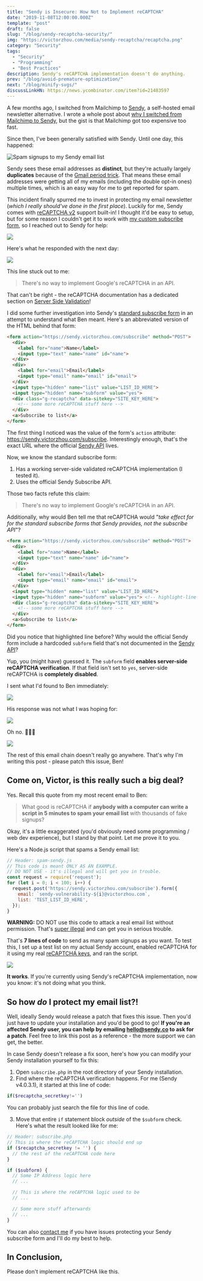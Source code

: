 ```yaml
---
title: "Sendy is Insecure: How Not to Implement reCAPTCHA"
date: "2019-11-08T12:00:00.000Z"
template: "post"
draft: false
slug: "/blog/sendy-recaptcha-security/"
img: "https://victorzhou.com/media/sendy-recaptcha/recaptcha.png"
category: "Security"
tags:
  - "Security"
  - "Programming"
  - "Best Practices"
description: Sendy's reCAPTCHA implementation doesn't do anything.
prev: "/blog/avoid-premature-optimization/"
next: "/blog/minify-svgs/"
discussLinkHN: https://news.ycombinator.com/item?id=21483597
---
```


A few months ago, I switched from Mailchimp to [Sendy](https://sendy.co/?ref=Tl4Ot), a self-hosted email newsletter alternative. I wrote a whole post about [why I switched from Mailchimp to Sendy](/blog/mailchimp-to-sendy/), but the gist is that Mailchimp got too expensive too fast.

Since then, I've been generally satisfied with Sendy. Until one day, this happened:

![Spam signups to my Sendy email list](./media-link/sendy-recaptcha/spam.jpeg)

Sendy sees these email addresses as **distinct**, but they're actually largely **duplicates** because of the [Gmail period trick](https://gmail.googleblog.com/2008/03/2-hidden-ways-to-get-more-from-your.html). That means these email addresses were getting all of my emails (including the double opt-in ones) multiple times, which is an easy way for me to get reported for spam.

This incident finally spurred me to invest in protecting my email newsletter (_which I really should've done in the first place_). Luckily for me, Sendy comes with [reCAPTCHA v2](https://developers.google.com/recaptcha/docs/display) support built-in! I thought it'd be easy to setup, but for some reason I couldn't get it to work with [my custom subscribe form](/subscribe/?src=sendy-recaptcha-post), so I reached out to Sendy for help:

![](./media-link/sendy-recaptcha/email1.png)

Here's what he responded with the next day:

![](./media-link/sendy-recaptcha/email2.png)

This line stuck out to me:

> There's no way to implement Google's reCAPTCHA in an API.

That can't be right - the reCAPTCHA documentation has a dedicated section on [Server Side Validation](https://developers.google.com/recaptcha/docs/verify)!

I did some further investigation into Sendy's [standard subscribe form](https://sendy.victorzhou.com/subscription?f=K892tNsoSJBXB56YBbPUmxU74VxOqJ5DMbMZ6wxMWPQ4X6amCgnApdNbY763h0onBKMcQ751ge1VN7MtbBR11Hu7zA) in an attempt to understand what Ben meant. Here's an abbreviated version of the HTML behind that form:

```html
<form action="https://sendy.victorzhou.com/subscribe" method="POST">
  <div>
    <label for="name">Name</label>
    <input type="text" name="name" id="name">
  </div>
  <div>
    <label for="email">Email</label>
    <input type="email" name="email" id="email">
  </div>
  <input type="hidden" name="list" value="LIST_ID_HERE">
  <input type="hidden" name="subform" value="yes">
  <div class="g-recaptcha" data-sitekey="SITE_KEY_HERE">
    <!-- some more reCAPTCHA stuff here -->
  </div>
  <a>Subscribe to list</a>
</form>
```

The first thing I noticed was the value of the form's `action` attribute: https://sendy.victorzhou.com/subscribe. Interestingly enough, that's the exact URL where the official [Sendy API](https://sendy.co/api) lives.

Now, we know the standard subscribe form:

1. Has a working server-side validated reCAPTCHA implementation (I tested it).
2. Uses the official Sendy Subscribe API.

Those two facts refute this claim:

> There's no way to implement Google's reCAPTCHA in an API.

Additionally, why would Ben tell me that reCAPTCHA would "_take effect for for the standard subscribe forms that Sendy provides, not the subscribe API_"?

```html
<form action="https://sendy.victorzhou.com/subscribe" method="POST">
  <div>
    <label for="name">Name</label>
    <input type="text" name="name" id="name">
  </div>
  <div>
    <label for="email">Email</label>
    <input type="email" name="email" id="email">
  </div>
  <input type="hidden" name="list" value="LIST_ID_HERE">
  <input type="hidden" name="subform" value="yes"> <!-- highlight-line -->
  <div class="g-recaptcha" data-sitekey="SITE_KEY_HERE">
    <!-- some more reCAPTCHA stuff here -->
  </div>
  <a>Subscribe to list</a>
</form>
```

Did you notice that highlighted line before? Why would the official Sendy form include a hardcoded `subform` field that's not documented in the [Sendy API](https://sendy.co/api)?

Yup, you (might have) guessed it. The `subform` field **enables server-side reCAPTCHA verification**. If that field isn't set to `yes`, server-side reCAPTCHA is **completely disabled**.

I sent what I'd found to Ben immediately:

![](./media-link/sendy-recaptcha/email3.png)

His response was not what I was hoping for:

![](./media-link/sendy-recaptcha/email4.png)

Oh no. 🤦🏻‍♂️

![](./media-link/sendy-recaptcha/email5.png)

The rest of this email chain doesn't really go anywhere. That's why I'm writing this post - please patch this issue, Ben!

## Come on, Victor, is this really such a big deal?

Yes. Recall this quote from my most recent email to Ben:

> What good is reCAPTCHA if **anybody with a computer can write a script in 5 minutes to spam your email list** with thousands of fake signups?

Okay, it's a little exaggerated (you'd obviously need some programming / web dev experience), but I stand by that point. Let me prove it to you.

Here's a Node.js script that spams a Sendy email list:

```js
// Header: spam-sendy.js
// This code is meant ONLY AS AN EXAMPLE.
// DO NOT USE - it's illegal and will get you in trouble.
const request = require('request');
for (let i = 0; i < 100; i++) {
  request.post('https://sendy.victorzhou.com/subscribe').form({
    email: `sendy-vulnerability-${i}@victorzhou.com`,
    list: 'TEST_LIST_ID_HERE',
  });
}
```
<figcaption><b>WARNING:</b> DO NOT use this code to attack a real email list without permission. That's <a href="https://en.wikipedia.org/wiki/Cybercrime" target="_blank">super illegal</a> and can get you in serious trouble.</figcaption>

That's **7 lines of code** to send as many spam signups as you want. To test this, I set up a test list on my actual Sendy account, enabled reCAPTCHA for it using my real [reCAPTCHA keys](https://developers.google.com/recaptcha/docs/settings), and ran the script.

![](./media-link/sendy-recaptcha/spam-result.png)

**It works**. If you're currently using Sendy's reCAPTCHA implementation, now you know: it's not doing what you think.

## So how _do_ I protect my email list?!

Well, ideally Sendy would release a patch that fixes this issue. Then you'd just have to update your installation and you'd be good to go! **If you're an affected Sendy user, you can help by emailing [hello@sendy.co](mailto:hello@sendy.co) to ask for a patch**. Feel free to link this post as a reference - the more support we can get, the better.

In case Sendy doesn't release a fix soon, here's how you can modify your Sendy installation yourself to fix this:

1. Open `subscribe.php` in the root directory of your Sendy installation.
2. Find where the reCAPTCHA verification happens. For me (Sendy v4.0.3.1), it started at this line of code:

```php
if($recaptcha_secretkey!='')
```
<figcaption>You can probably just search the file for this line of code.</figcaption>

3. Move that entire `if` statement block _outside_ of the `$subform` check. Here's what the result looked like for me:

```php
// Header: subscribe.php
// This is where the reCAPTCHA logic should end up
if ($recaptcha_secretkey != '') {
  // the rest of the reCAPTCHA code here
}

if ($subform) {
  // Some IP Address logic here
  // ...

  // This is where the reCAPTCHA logic used to be
  // ...

  // Some more stuff afterwards
  // ...
}
```

You can also [contact me](/about/#contact-me) if you have issues protecting your Sendy subscribe form and I'll do my best to help.

## In Conclusion,

Please don't implement reCAPTCHA like this.
